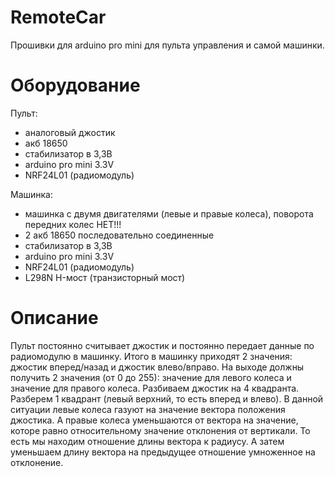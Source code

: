 # RemoteCar
Прошивки для arduino pro mini для пульта управления и самой машинки.
# Оборудование
Пульт:
- аналоговый джостик
- акб 18650
- стабилизатор в 3,3В
- arduino pro mini 3.3V
- NRF24L01 (радиомодуль)

Машинка:
- машинка с двумя двигателями (левые и правые колеса), поворота передних колес НЕТ!!!
- 2 акб 18650 последовательно соединенные
- стабилизатор в 3,3В
- arduino pro mini 3.3V
- NRF24L01 (радиомодуль)
- L298N H-мост (транзисторный мост)

# Описание
Пульт постоянно считывает джостик и постоянно передает данные по радиомодулю в машинку.
Итого в машинку приходят 2 значения: джостик вперед/назад и джостик влево/вправо. На выходе должны получить 2 значения (от 0 до 255):
значение для левого колеса и значение для правого колеса.
Разбиваем джостик на 4 квадранта.
Разберем 1 квадрант (левый верхний, то есть вперед и влево). В данной ситуации левые колеса газуют на значение вектора положения джостика. 
А правые колеса уменьшаются от вектора на значение, которе равно относительному значение отклонения от вертикали.
То есть мы находим отношение длины вектора к радиусу. А затем уменьшаем длину вектора на предыдущее отношение умноженное на отклонение.
